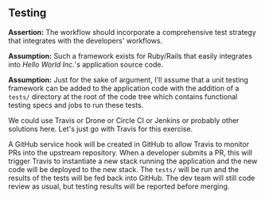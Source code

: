 Testing
-

**Assertion:**
The workflow should incorporate a comprehensive test strategy that integrates
with the developers' workflows.

**Assumption:**
Such a framework exists for Ruby/Rails that easily integrates into _Hello World
Inc._'s application source code.

**Assumption:**
Just for the sake of argument, I'll assume that a unit testing framework can be
added to the application code with the addition of a `tests/` directory at the
root of the code tree which contains functional testing specs and jobs to run
these tests.

We could use Travis or Drone or Circle CI or Jenkins or probably other solutions here. Let's just go with Travis for this exercise.

A GitHub service hook will be created in GitHub to allow Travis to monitor PRs
into the upstream repository. When a developer submits a PR, this will trigger
Travis to instantiate a new stack running the application and the new code will
be deployed to the new stack. The `tests/` will be run and the results of the
tests will be fed back into GitHub. The dev team will still code review as
usual, but testing results will be reported before merging. 
